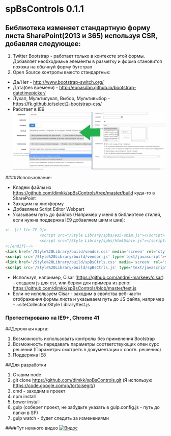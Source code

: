 # spBsControls 0.1.1
## Библиотека изменяет стандартную форму листа SharePoint(2013 и 365) используя CSR, добавляя следующее:
1. Twitter Bootstrap - работает только в контексте этой формы. Добавляет необходимые элементы в разметку и форма становится похожа на обычнуй форму бутстрап
2. Open Source контролы вместо стандартных:
 * Да/Нет - http://www.bootstrap-switch.org/
 * Дата(без времени) - http://eonasdan.github.io/bootstrap-datetimepicker/
 * Лукап, Мультилукап, Выбор, Мультивыбор - https://fk.github.io/select2-bootstrap-css/
 * Работает в IE9
![alt tag](https://raw.githubusercontent.com/dimkk/spBsControls/master/show.png)

####Использование:<br/>
  * Кладем файлы из https://github.com/dimkk/spBsControls/tree/master/build куда-то в SharePoint<br/>
  * Заходим на листформу<br/>
  * Добавляем Script Editor Webpart<br/>
  * Указываем путь до файлов (Например у меня в библиотеке стилей, если нужна поддержка IE9 добавляем шим и шив): <br/>
  ```html
  <!--[if lte IE 9]>
                 <script src="/Style Library/spbs/es5-shim.js"></script>
                 <script src="/Style Library/spbs/html5shiv.js"></script>
  <![endif]-->
  <link href='/Style%20Library/build/vendor.css' media='screen' rel='stylesheet' type='text/css'/>
  <script src='/Style%20Library/build/vendor.js' type='text/javascript'></script>
  <link href='/Style%20Library/build/spBsCtrls.css' media='screen' rel='stylesheet' type='text/css' />
  <script src='/Style%20Library/build/spBsCtrls.js' type='text/javascript'></script>
  ```

  * Используя, например, Cisar (https://github.com/andrei-markeev/cisar) - создаем js для csr, или берем для примера из репо: https://github.com/dimkk/spBsControls/blob/master/test.js<br/>
  * Если не используем Cisar - заходим в свойства веб-части отображения формы листа и указываем путь до JS файла, например - ~siteCollection/Style Library/test.js

### Протестировано на IE9+, Chrome 41

##Дорожная карта:
1. Возможность использовать контролы без применения Bootstrap
2. Возможность передавать параметры соответствующих опен сурс решений (Параметры смотреть в документации к соотв. решению)
3. Поддержка IE8

##Для разработки
1. Ставим node
1. git clone https://github.com/dimkk/spBsControls.git (Я использую https://code.google.com/p/tortoisegit/)
2. cmd - заходим в проект
3. npm install
4. bower install
5. gulp (соберет проект, не забудьте указать в gulp.config.js - путь до папки в SP)
6. gulp watch - будет следить за изменениями

####Тут немного видео
[![Видос](http://img.youtube.com/vi/LxGSRqxljWk/0.jpg)](http://www.youtube.com/watch?v=LxGSRqxljWk)
